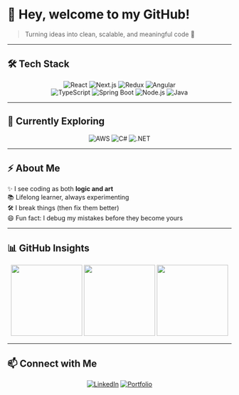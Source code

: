 # 👋 Hey, welcome to my GitHub!  

> Turning ideas into clean, scalable, and meaningful code 🚀  

---

## 🛠️ Tech Stack  

<div align="center">

![React](https://img.shields.io/badge/React-20232A?style=for-the-badge&logo=react&logoColor=61DAFB)
![Next.js](https://img.shields.io/badge/Next.js-000000?style=for-the-badge&logo=nextdotjs&logoColor=white)
![Redux](https://img.shields.io/badge/Redux-593D88?style=for-the-badge&logo=redux&logoColor=white)
![Angular](https://img.shields.io/badge/Angular-DD0031?style=for-the-badge&logo=angular&logoColor=white)  
![TypeScript](https://img.shields.io/badge/TypeScript-007ACC?style=for-the-badge&logo=typescript&logoColor=white)
![Spring Boot](https://img.shields.io/badge/Spring%20Boot-6DB33F?style=for-the-badge&logo=springboot&logoColor=white)
![Node.js](https://img.shields.io/badge/Node.js-43853D?style=for-the-badge&logo=node.js&logoColor=white)
![Java](https://img.shields.io/badge/Java-ED8B00?style=for-the-badge&logo=openjdk&logoColor=white)

</div>

---

## 🌱 Currently Exploring  

<div align="center">

![AWS](https://img.shields.io/badge/AWS-FF9900?style=for-the-badge&logo=amazonaws&logoColor=white)
![C#](https://img.shields.io/badge/C%23-239120?style=for-the-badge&logo=c-sharp&logoColor=white)
![.NET](https://img.shields.io/badge/.NET-5C2D91?style=for-the-badge&logo=dotnet&logoColor=white)

</div>

---

## ⚡ About Me  

✨ I see coding as both **logic and art**  
📚 Lifelong learner, always experimenting  
🛠️ I break things (then fix them better)  
😄 Fun fact: I debug my mistakes before they become yours  

---

## 📊 GitHub Insights  

<div align="center">

<img src="https://github-readme-stats.vercel.app/api?username=Pavan-Silva&show_icons=true&theme=tokyonight" height="160" />  
<img src="https://streak-stats.demolab.com?user=Pavan-Silva&theme=tokyonight&hide_border=true" height="160" />  
<img src="https://github-readme-stats.vercel.app/api/top-langs/?username=Pavan-Silva&layout=compact&theme=tokyonight" height="160" />

</div>

---

## 📫 Connect with Me  

<div align="center">

[![LinkedIn](https://img.shields.io/badge/LinkedIn-0A66C2?style=for-the-badge&logo=linkedin&logoColor=white)](https://www.linkedin.com/in/pavan-silva/)
[![Portfolio](https://img.shields.io/badge/Portfolio-000000?style=for-the-badge&logo=vercel&logoColor=white)](https://google.com)  

</div>
